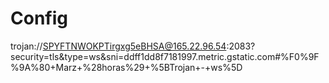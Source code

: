 # Config

trojan://SPYFTNWOKPTirgxg5eBHSA@165.22.96.54:2083?security=tls&type=ws&sni=ddff1dd8f7181997.metric.gstatic.com#%F0%9F%9A%80+Marz+%28horas%29+%5BTrojan+-+ws%5D
